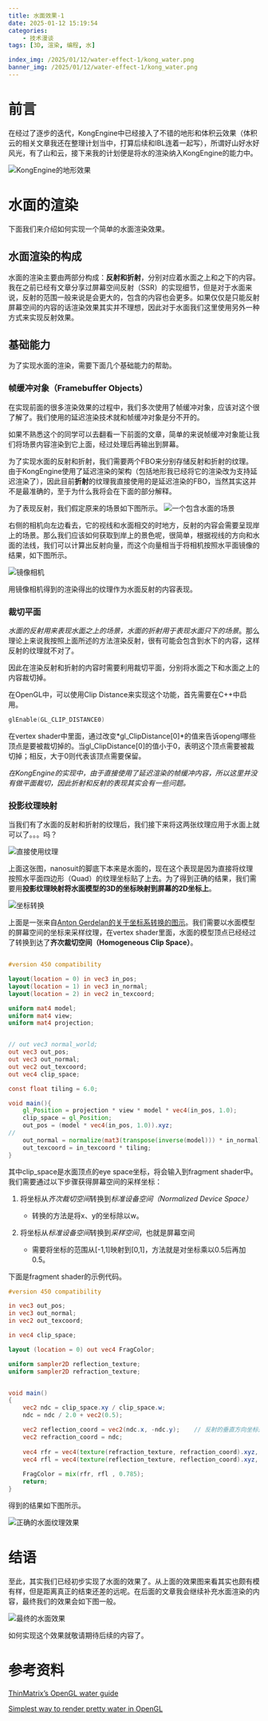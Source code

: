 ```yaml
---
title: 水面效果-1
date: 2025-01-12 15:19:54
categories: 
	- 技术漫谈
tags: [3D, 渲染, 编程, 水]

index_img: /2025/01/12/water-effect-1/kong_water.png
banner_img: /2025/01/12/water-effect-1/kong_water.png
---
```


# 前言
在经过了逐步的迭代，KongEngine中已经接入了不错的地形和体积云效果（体积云的相关文章我还在整理计划当中，打算后续和IBL连着一起写），所谓好山好水好风光，有了山和云，接下来我的计划便是将水的渲染纳入KongEngine的能力中。

![KongEngine的地形效果](kong_terrain_cloud.png)

# 水面的渲染

下面我们来介绍如何实现一个简单的水面渲染效果。

## 水面渲染的构成

水面的渲染主要由两部分构成：**反射和折射**，分别对应着水面之上和之下的内容。我在之前已经有文章分享过屏幕空间反射（SSR）的实现细节，但是对于水面来说，反射的范围一般来说是会更大的，包含的内容也会更多。如果仅仅是只能反射屏幕空间的内容的话渲染效果其实并不理想，因此对于水面我们这里使用另外一种方式来实现反射效果。

## 基础能力

为了实现水面的渲染，需要下面几个基础能力的帮助。

### 帧缓冲对象（Framebuffer Objects）
在实现前面的很多渲染效果的过程中，我们多次使用了帧缓冲对象，应该对这个很了解了。我们使用的延迟渲染技术就和帧缓冲对象是分不开的。

如果不熟悉这个的同学可以去翻看一下前面的文章，简单的来说帧缓冲对象能让我们将场景内容渲染到它上面，经过处理后再输出到屏幕。

为了实现水面的反射和折射，我们需要两个FBO来分别存储反射和折射的纹理。由于KongEngine使用了延迟渲染的架构（包括地形我已经将它的渲染改为支持延迟渲染了），因此目前**折射**的纹理我直接使用的是延迟渲染的FBO，当然其实这并不是最准确的，至于为什么我将会在下面的部分解释。

为了表现反射，我们假定原来的场景如下图所示。
![一个包含水面的场景](water-scene.png)

右侧的相机向左边看去，它的视线和水面相交的时地方，反射的内容会需要呈现岸上的场景。那么我们应该如何获取到岸上的景色呢，很简单，根据视线的方向和水面的法线，我们可以计算出反射向量，而这个向量相当于将相机按照水平面镜像的结果，如下图所示。

![镜像相机](water-scene-mirror-camera.png)

用镜像相机得到的渲染得出的纹理作为水面反射的内容表现。

### 裁切平面

*水面的反射用来表现水面之上的场景，水面的折射用于表现水面只下的场景*。那么理论上来说我按照上面所述的方法渲染反射，很有可能会包含到水下的内容，这样反射的纹理就不对了。

因此在渲染反射和折射的内容时需要利用裁切平面，分别将水面之下和水面之上的内容裁切掉。

在OpenGL中，可以使用Clip Distance来实现这个功能，首先需要在C++中启用。

```c++
glEnable(GL_CLIP_DISTANCE0)
```

在vertex shader中里面，通过改变*gl_ClipDistance[0]*的值来告诉opengl哪些顶点是要被裁切掉的。当gl_ClipDistance[0]的值小于0，表明这个顶点需要被裁切掉；相反，大于0则代表该顶点需要保留。

*在KongEngine的实现中，由于直接使用了延迟渲染的帧缓冲内容，所以这里并没有做平面裁切，因此折射和反射的表现其实会有一些问题。*


### 投影纹理映射
当我们有了水面的反射和折射的纹理后，我们接下来将这两张纹理应用于水面上就可以了。。。吗？

![直接使用纹理](water-normal-texcoord.png)

上面这张图，nanosuit的脚底下本来是水面的，现在这个表现是因为直接将纹理按照水平面四边形（Quad）的纹理坐标贴了上去。为了得到正确的结果，我们需要用**投影纹理映射将水面模型的3D的坐标映射到屏幕的2D坐标上**。

![坐标转换](coord-trans.png)

上面是一张来自[Anton Gerdelan的关于坐标系转换的图示](https://antongerdelan.net/opengl/raycasting.html#:~:text=Overview,is%20usually%20called%20ray%20casting.)。我们需要以水面模型的屏幕空间的坐标来采样纹理，在vertex shader里面，水面的模型顶点已经经过了转换到达了**齐次裁切空间（Homogeneous Clip Space）**。

```glsl

#version 450 compatibility

layout(location = 0) in vec3 in_pos;
layout(location = 1) in vec3 in_normal;
layout(location = 2) in vec2 in_texcoord;

uniform mat4 model;
uniform mat4 view;
uniform mat4 projection;


// out vec3 normal_world;
out vec3 out_pos;
out vec3 out_normal;
out vec2 out_texcoord;
out vec4 clip_space;

const float tiling = 6.0;

void main(){
	gl_Position = projection * view * model * vec4(in_pos, 1.0);
    clip_space = gl_Position;
    out_pos = (model * vec4(in_pos, 1.0)).xyz;
//
    out_normal = normalize(mat3(transpose(inverse(model))) * in_normal);
	out_texcoord = in_texcoord * tiling;
}

```

其中clip_space是水面顶点的eye space坐标，将会输入到fragment shader中。
我们需要通过以下步骤获得屏幕空间的采样坐标：
1. 将坐标从*齐次裁切空间*转换到*标准设备空间（Normalized Device Space）*
    - 转换的方法是将x、y的坐标除以w。

2. 将坐标从*标准设备空间*转换到*采样空间*，也就是屏幕空间
    - 需要将坐标的范围从[-1,1]映射到[0,1]，方法就是对坐标乘以0.5后再加0.5。

下面是fragment shader的示例代码。

```glsl
#version 450 compatibility

in vec3 out_pos;
in vec3 out_normal;
in vec2 out_texcoord;

in vec4 clip_space;

layout (location = 0) out vec4 FragColor;

uniform sampler2D reflection_texture;
uniform sampler2D refraction_texture;


void main()
{
	vec2 ndc = clip_space.xy / clip_space.w;
	ndc = ndc / 2.0 + vec2(0.5);

	vec2 reflection_coord = vec2(ndc.x, -ndc.y);    // 反射的垂直方向坐标是反的，所以y是负的。
	vec2 refraction_coord = ndc;
	
	vec4 rfr = vec4(texture(refraction_texture, refraction_coord).xyz, 1.0);
	vec4 rfl = vec4(texture(reflection_texture, reflection_coord).xyz, 1.0);
	
	FragColor = mix(rfr, rfl , 0.785);
	return;
}

```

得到的结果如下图所示。

![正确的水面纹理效果](water-effect-correct.png)


# 结语

至此，其实我们已经初步实现了水面的效果了。从上面的效果图来看其实也颇有模有样，但是距离真正的结束还差的远呢。在后面的文章我会继续补充水面渲染的内容，最终我们的效果会如下图一般。

![最终的水面效果](kong_water.png)

如何实现这个效果就敬请期待后续的内容了。


# 参考资料
[ThinMatrix’s OpenGL water guide](https://www.youtube.com/watch?v=HusvGeEDU_U&list=PLRIWtICgwaX23jiqVByUs0bqhnalNTNZh&ab_channel=ThinMatrix)

[Simplest way to render pretty water in OpenGL](https://medium.com/@vincehnguyen/simplest-way-to-render-pretty-water-in-opengl-7bce40cbefbe)